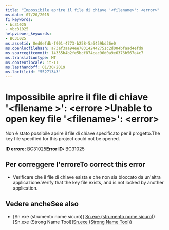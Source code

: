 ```yaml
---
title: "Impossibile aprire il file di chiave '<filename>': <error>"
ms.date: 07/20/2015
f1_keywords:
- bc31025
- vbc31025
helpviewer_keywords:
- BC31025
ms.assetid: 0ed0efdb-f901-4773-b258-5a6459bd36e0
ms.openlocfilehash: a73af3aa94ee783142442751c2d004bfaad4efd9
ms.sourcegitcommit: 14355b4b2fe5bcf874cac96d0a9e6376b567e4c7
ms.translationtype: MT
ms.contentlocale: it-IT
ms.lasthandoff: 01/30/2019
ms.locfileid: "55271343"
---
```

# <a name="unable-to-open-key-file-filename-error"></a><span data-ttu-id="d4d78-102">Impossibile aprire il file di chiave '\<filename >': \<errore ></span><span class="sxs-lookup"><span data-stu-id="d4d78-102">Unable to open key file '\<filename>': \<error></span></span>
<span data-ttu-id="d4d78-103">Non è stato possibile aprire il file di chiave specificato per il progetto.</span><span class="sxs-lookup"><span data-stu-id="d4d78-103">The key file specified for this project could not be opened.</span></span>  
  
 <span data-ttu-id="d4d78-104">**ID errore:** BC31025</span><span class="sxs-lookup"><span data-stu-id="d4d78-104">**Error ID:** BC31025</span></span>  
  
## <a name="to-correct-this-error"></a><span data-ttu-id="d4d78-105">Per correggere l'errore</span><span class="sxs-lookup"><span data-stu-id="d4d78-105">To correct this error</span></span>  
  
-   <span data-ttu-id="d4d78-106">Verificare che il file di chiave esista e che non sia bloccato da un'altra applicazione.</span><span class="sxs-lookup"><span data-stu-id="d4d78-106">Verify that the key file exists, and is not locked by another application.</span></span>  
  
## <a name="see-also"></a><span data-ttu-id="d4d78-107">Vedere anche</span><span class="sxs-lookup"><span data-stu-id="d4d78-107">See also</span></span>
- <span data-ttu-id="d4d78-108">[Sn.exe (strumento nome sicuro)] [Sn.exe (strumento nome sicuro)](../../framework/tools/sn-exe-strong-name-tool.md))</span><span class="sxs-lookup"><span data-stu-id="d4d78-108">[Sn.exe (Strong Name Tool)][Sn.exe (Strong Name Tool)](../../framework/tools/sn-exe-strong-name-tool.md))</span></span>

